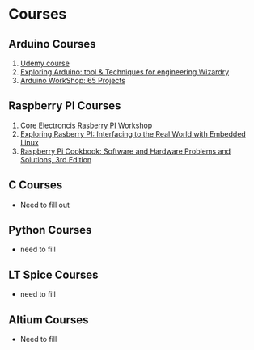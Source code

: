 # Courses

##  Arduino Courses 

1. [Udemy course](https://www.udemy.com/course-dashboard-redirect/?course_id=1067344)
2. [Exploring Arduino: tool & Techniques for engineering Wizardry](https://www.amazon.com/Exploring-Arduino-Techniques-Engineering-Wizardry/dp/1119405378) 
3. [Arduino WorkShop: 65 Projects](https://www.amazon.com/Arduino-Workshop-Hands-Introduction-Projects/dp/1593274483/ref=sr_1_3?dchild=1&keywords=65+arduino+projects&qid=1592626402&s=books&sr=1-3) 

## Raspberry PI Courses 

 1. [Core Electroncis Rasberry PI Workshop](https://core-electronics.com.au/tutorials/raspberry-pi-workshop-for-beginners.html)
 2. [Exploring Rasberry PI: Interfacing to the Real World with Embedded Linux](https://www.amazon.com/Exploring-Raspberry-Pi-Interfacing-Embedded/dp/1119188687/ref=sr_1_1?crid=3EVT5DQM25U2Z&dchild=1&keywords=exploring+raspberry+pi&qid=1592627183&s=books&sprefix=exploring+ras%2Cstripbooks%2C157&sr=1-1)
 3. [Raspberry Pi Cookbook: Software and Hardware Problems and Solutions, 3rd Edition](https://www.amazon.com/Raspberry-Pi-Cookbook-Software-Solutions/dp/1492043222/ref=sr_1_fkmr2_1?dchild=1&keywords=exploring+raspberry+cookbook&qid=1592627202&s=books&sr=1-1-fkmr2)


## C Courses 
- Need to fill out 

## Python Courses 
- need to fill 

## LT Spice Courses 
- need to fill 

## Altium Courses 
- Need to fill 
